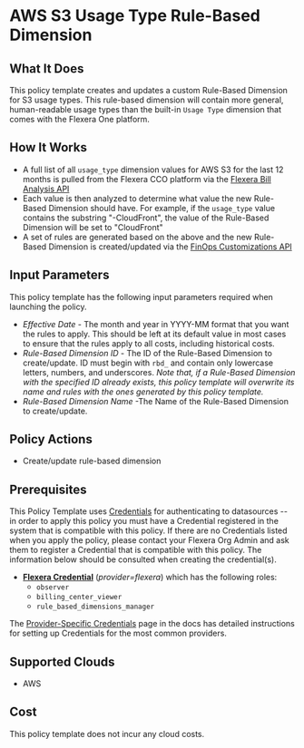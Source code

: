 # AWS S3 Usage Type Rule-Based Dimension

## What It Does

This policy template creates and updates a custom Rule-Based Dimension for S3 usage types. This rule-based dimension will contain more general, human-readable usage types than the built-in `Usage Type` dimension that comes with the Flexera One platform.

## How It Works

- A full list of all `usage_type` dimension values for AWS S3 for the last 12 months is pulled from the Flexera CCO platform via the [Flexera Bill Analysis API](https://reference.rightscale.com/bill_analysis/#/costs/costs_aggregated)
- Each value is then analyzed to determine what value the new Rule-Based Dimension should have. For example, if the `usage_type` value contains the substring "-CloudFront", the value of the Rule-Based Dimension will be set to "CloudFront"
- A set of rules are generated based on the above and the new Rule-Based Dimension is created/updated via the [FinOps Customizations API](https://developer.flexera.com/docs/api/finops-customizations/v1)

## Input Parameters

This policy template has the following input parameters required when launching the policy.

- *Effective Date* - The month and year in YYYY-MM format that you want the rules to apply. This should be left at its default value in most cases to ensure that the rules apply to all costs, including historical costs.
- *Rule-Based Dimension ID* - The ID of the Rule-Based Dimension to create/update. ID must begin with `rbd_` and contain only lowercase letters, numbers, and underscores. *Note that, if a Rule-Based Dimension with the specified ID already exists, this policy template will overwrite its name and rules with the ones generated by this policy template.*
- *Rule-Based Dimension Name* -The Name of the Rule-Based Dimension to create/update.

## Policy Actions

- Create/update rule-based dimension

## Prerequisites

This Policy Template uses [Credentials](https://docs.flexera.com/flexera/EN/Automation/ManagingCredentialsExternal.htm) for authenticating to datasources -- in order to apply this policy you must have a Credential registered in the system that is compatible with this policy. If there are no Credentials listed when you apply the policy, please contact your Flexera Org Admin and ask them to register a Credential that is compatible with this policy. The information below should be consulted when creating the credential(s).

- [**Flexera Credential**](https://docs.flexera.com/flexera/EN/Automation/ProviderCredentials.htm) (*provider=flexera*) which has the following roles:
  - `observer`
  - `billing_center_viewer`
  - `rule_based_dimensions_manager`

The [Provider-Specific Credentials](https://docs.flexera.com/flexera/EN/Automation/ProviderCredentials.htm) page in the docs has detailed instructions for setting up Credentials for the most common providers.

## Supported Clouds

- AWS

## Cost

This policy template does not incur any cloud costs.
